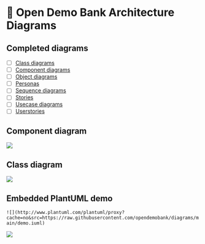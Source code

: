 # :bank: Open Demo Bank Architecture Diagrams

## Completed diagrams

- [ ] [Class diagrams](class)
- [ ] [Component diagrams](component)
- [ ] [Object diagrams](object)
- [ ] [Personas](personas)
- [ ] [Sequence diagrams](sequence)
- [ ] [Stories](stories)
- [ ] [Usecase diagrams](usecase)
- [ ] [Userstories](userstories)

## Component diagram

![](http://www.plantuml.com/plantuml/proxy?cache=no&src=https://raw.githubusercontent.com/opendemobank/diagrams/main/component/component.iuml)

## Class diagram

![](http://www.plantuml.com/plantuml/proxy?cache=no&src=https://raw.githubusercontent.com/opendemobank/diagrams/main/class/bank.iuml)

## Embedded PlantUML demo

`![](http://www.plantuml.com/plantuml/proxy?cache=no&src=https://raw.githubusercontent.com/opendemobank/diagrams/main/demo.iuml)`

![](http://www.plantuml.com/plantuml/proxy?cache=no&src=https://raw.githubusercontent.com/opendemobank/diagrams/main/demo.iuml)

